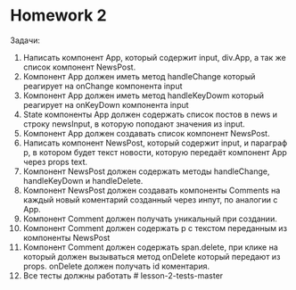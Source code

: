 # Homework 2

Задачи:

1. Написать компонент App, который содержит input, div.App, а так же список компонент NewsPost.
2. Компонент App должен иметь метод handleChange который реагирует на onChange компонента input
3. Компонент App должен иметь метод handleKeyDowm который реагирует на onKeyDown компонента input
4. State компоненты App должен содержать список постов в news и строку newsInput, в которую поподают значения из input.
5. Компонент App должен создавать список компонент NewsPost.
6. Написать компонент NewsPost, который содержит input, и параграф p, в котором будет текст новости, которую передаёт компонент App через props text.
7. Компонент NewsPost должен содержать методы handleChange, handleKeyDown и handleDelete.
8. Компонент NewsPost должен создавать компоненты Comments на каждый новый коментарий созданный через инпут, по аналогии с App.
9. Компонент Comment должен получать уникальный при создании.
10. Компонент Comment должен содержать p с текстом переданным из компоненты NewsPost
10. Компонент Comment должен содержать span.delete, при клике на который должен вызываться метод onDelete который передают из props. onDelete должен получать id коментария.
11. Все тесты должны работать
#   l e s s o n - 2 - t e s t s - m a s t e r  
 